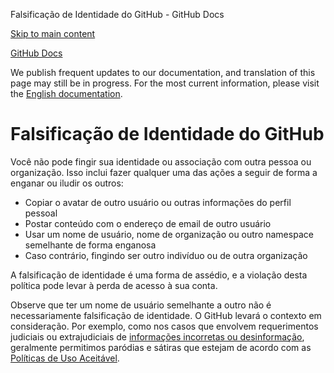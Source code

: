 Falsificação de Identidade do GitHub - GitHub Docs

[Skip to main content](#main-content)

[](/pt)[GitHub Docs](/pt)

We publish frequent updates to our documentation, and translation of this page may still be in progress. For the most current information, please visit the [English documentation](/en).

Falsificação de Identidade do GitHub
==========

Você não pode fingir sua identidade ou associação com outra pessoa ou organização. Isso inclui fazer qualquer uma das ações a seguir de forma a enganar ou iludir os outros:

* Copiar o avatar de outro usuário ou outras informações do perfil pessoal
* Postar conteúdo com o endereço de email de outro usuário
* Usar um nome de usuário, nome de organização ou outro namespace semelhante de forma enganosa
* Caso contrário, fingindo ser outro indivíduo ou de outra organização

A falsificação de identidade é uma forma de assédio, e a violação desta política pode levar à perda de acesso à sua conta.

Observe que ter um nome de usuário semelhante a outro não é necessariamente falsificação de identidade. O GitHub levará o contexto em consideração. Por exemplo, como nos casos que envolvem requerimentos judiciais ou extrajudiciais de [informações incorretas ou desinformação](/pt/github/site-policy/github-misinformation-and-disinformation), geralmente permitimos paródias e sátiras que estejam de acordo com as [Políticas de Uso Aceitável](/pt/github/site-policy/github-acceptable-use-policies).
